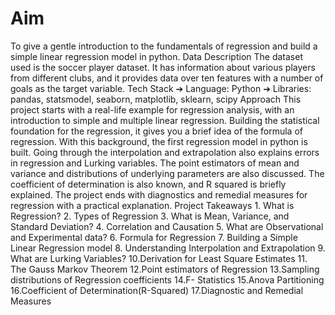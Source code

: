 <H1> Aim </H1>
To give a gentle introduction to the fundamentals of regression and build a simple linear
regression model in python.
Data Description
The dataset used is the soccer player dataset. It has information about various players
from different clubs, and it provides data over ten features with a number of goals as the
target variable.
Tech Stack
➔ Language: Python
➔ Libraries: pandas, statsmodel, seaborn, matplotlib, sklearn, scipy
Approach
This project starts with a real-life example for regression analysis, with an introduction to
simple and multiple linear regression. Building the statistical foundation for the
regression, it gives you a brief idea of the formula of regression. With this background,
the first regression model in python is built. Going through the interpolation and
extrapolation also explains errors in regression and Lurking variables. The point
estimators of mean and variance and distributions of underlying parameters are also
discussed. The coefficient of determination is also known, and R squared is briefly
explained. The project ends with diagnostics and remedial measures for regression with
a practical explanation.
Project Takeaways
1. What is Regression?
2. Types of Regression
3. What is Mean, Variance, and Standard Deviation?
4. Correlation and Causation
5. What are Observational and Experimental data?
6. Formula for Regression
7. Building a Simple Linear Regression model
8. Understanding Interpolation and Extrapolation
9. What are Lurking Variables?
10.Derivation for Least Square Estimates
11. The Gauss Markov Theorem
12.Point estimators of Regression
13.Sampling distributions of Regression coefficients
14.F- Statistics
15.Anova Partitioning
16.Coefficient of Determination(R-Squared)
17.Diagnostic and Remedial Measures
